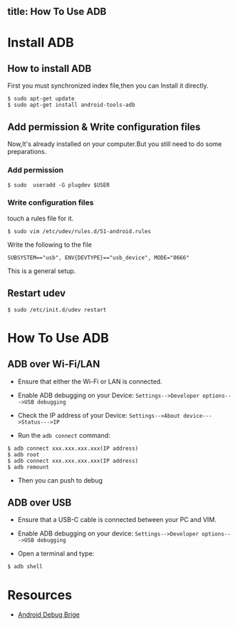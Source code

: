 title: How To Use ADB
---

# Install ADB

## How to install ADB

First you must synchronized index file,then you can Install it directly.

```shell
$ sudo apt-get update
$ sudo apt-get install android-tools-adb
```

## Add permission & Write configuration files

Now,It's already installed on your computer.But you still need to do some preparations.

### Add permission

```shell
$ sudo  useradd -G plugdev $USER
```

### Write configuration files

touch a rules file for it.

```shell
$ sudo vim /etc/udev/rules.d/51-android.rules
```

Write the following to the file

```shell
SUBSYSTEM=="usb", ENV{DEVTYPE}=="usb_device", MODE="0666"
```

This is a general setup.

## Restart udev

```shell
$ sudo /etc/init.d/udev restart
```

# How To Use ADB 

## ADB over Wi-Fi/LAN
* Ensure that either the Wi-Fi or LAN is connected.

* Enable ADB debugging on your Device: `Settings-->Developer options--->USB debugging`

* Check the IP address of your Device: `Settings-->About device--->Status--->IP`

* Run the `adb connect` command:

```shell
$ adb connect xxx.xxx.xxx.xxx(IP address)
$ adb root
$ adb connect xxx.xxx.xxx.xxx(IP address)
$ adb remount
```
* Then you can push to debug

## ADB over USB

* Ensure that a USB-C cable is connected between your PC and VIM.

* Enable ADB debugging on your device: `Settings-->Developer options--->USB debugging`

* Open a terminal and type:

```shell
$ adb shell
```

# Resources
* [Android Debug Brige](https://developer.android.com/studio/command-line/adb.html)

